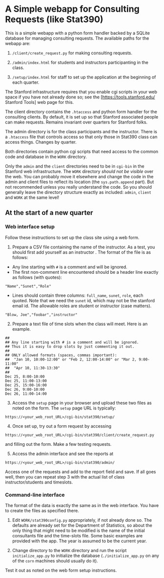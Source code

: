 # A Simple webapp for Consulting Requests (like Stat390)

This is a simple webapp with a python form handler backed by a SQLite
database for managing consulting requests. The available paths for the
webapp are:

1. `/client/create_request.py` for making consulting requests.

2. `/admin/index.html` for students and instructors participanting in
   the class.

3. `/setup/index.html` for staff to set up the application at the
   beginning of each quarter. 

The Stanford infrastructure requires that you enable cgi scripts in
your web space if you have not already done so; see the
[https://tools.stanford.edu/ Stanford Tools] web page for this.

The client directory contains the `.htaccess` and python form handler
for the consulting clients.  By default, it is set up so that Stanford
associated people can make requests.  Remains invariant over quarters
for Stanford folks.

The admin directory is for the class participants and the
instructor. There is a `.htaccess` file that controls access so that
only those in Stat390 class can access things. Changes by quarter.

Both directories contain python cgi scripts that need access to the
common code and database in the `WORK` directory.

Only the `admin` and the `client` directories need to be in `cgi-bin`
in the Stanford web infrastructure. The `WORK` directory _should not
be visible_ over the web. You can probably move it elsewhere and
change the code in the admin and client files to reflect its location
(the `sys.path.append` part). But not recommended unless you really
understand the code. So you should generally leave the directory
structure exactly as included: `admin`, `client` and `WORK` at the
same level!

## At the start of a new quarter

### Web interface setup

Follow these instructions to set up the class site using a web form. 

1. Prepare a CSV file containing the name of the instructor. As a test, you should first add yourself as an instructor . The format of the file is as follows:

- Any line starting with `#` is a comment and will be ignored.
- The first non-comment line encountered should be a header line exactly as follows (with quotes): 
```
"Name","Sunet","Role"
```
- Lines should contain three columns: `full_name`, `sunet`, `role`, each quoted. Note that we need the `sunet` id, which may not be the stanford email id. The allowable roles are student or instructor (case matters). 
```
"Blow, Joe","foobar","instructor"
```
2. Prepare a text file of time slots when the class will meet. Here is an example.
```
##
## Any line starting with # is a comment and will be ignored.
## Thus it is easy to drop slots by just commenting it out.
##
## ONLY allowed formats (spaces, commas important): 
##  "Jan 10, 10:00-12:00" or "Feb 2, 12:00-14:00" or "Mar 2, 9:00-11:00"
##  "Apr 10, 11:30-13:30"
##
Dec 25, 8:00-10:00
Dec 25, 11:00-13:00
Dec 25, 15:00-16:00
Dec 26, 9:00-10:00
Dec 26, 11:00-14:00
```
3. Access the `setup` page in your browser and upload these two files as noted on the form. The `setup` page URL is typically:
```
https://<your_web_root_URL>/cgi-bin/stat390/setup/
```
4. Once set up, try out a form request by accessing
```
https://<your_web_root_URL>/cgi-bin/stat390/client/create_request.py
```
   and filling out the form.  Make a few testing requests.

5. Access the admin interface and see the reports at
```
https://<your_web_root_URL>/cgi-bin/stat390/admin/
```
   Access one of the requests and add to the report field and save.
   If all goes well, then you can repeat step 3 with the actual list
   of class instructor/students and timeslots.

### Command-line interface

The format of the data is exactly the same as in the web
interface. You have to create the files as specified there. 

1. Edit `WORK/stat390config.py` appropriately, if not already done
   so. The defaults are already set for the Department of Statistics,
   so about the only thing that might need to be modified is the name
   of the initial consultants file and the time-slots file. Some basic
   examples are provided with the app. The year is assumed to be
   the current year.

2. Change directory to the `WORK` directory and run the script
   `initialize_app.py` to initialize the database
   (`./initialize_app.py` on any of the `corn` machines should usually
   do it).

Test it out as noted on the web form setup instructions.
